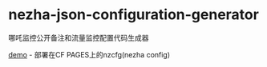 # nezha-json-configuration-generator
哪吒监控公开备注和流量监控配置代码生成器

[demo](https://nzcfg.pages.dev/) - 部署在CF PAGES上的nzcfg(nezha config)
